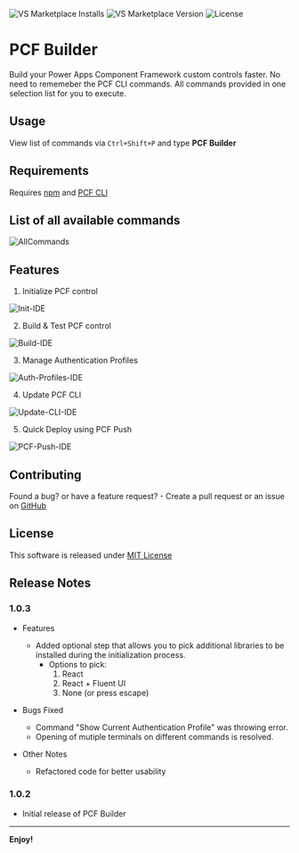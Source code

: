 ![VS Marketplace Installs](https://vsmarketplacebadge.apphb.com/installs/danish-naglekar.pcf-builder.svg)
![VS Marketplace Version](https://vsmarketplacebadge.apphb.com/version-short/danish-naglekar.pcf-builder.svg)
![License](https://img.shields.io/github/license/Power-Maverick/PCF-Builder-VSCode)

# PCF Builder

Build your Power Apps Component Framework custom controls faster. No need to rememeber the PCF CLI commands. All commands provided in one selection list for you to execute.

## Usage

View list of commands via `Ctrl+Shift+P` and type **PCF Builder**

## Requirements

Requires [npm](https://nodejs.org/en/) and [PCF CLI](https://aka.ms/PowerAppsCLI)

## List of all available commands

![AllCommands](https://github.com/Power-Maverick/PCF-Builder-VSCode/blob/master/assets/AllCommands.png?raw=true)

## Features

1. Initialize PCF control

![Init-IDE](https://github.com/Power-Maverick/PCF-Builder-VSCode/blob/master/assets/Initialize-Control.gif?raw=true)

2. Build & Test PCF control

![Build-IDE](https://github.com/Power-Maverick/PCF-Builder-VSCode/blob/master/assets/Build-Control.gif?raw=true)

3. Manage Authentication Profiles

![Auth-Profiles-IDE](https://github.com/Power-Maverick/PCF-Builder-VSCode/blob/master/assets/Manage-Auth-Profiles.gif?raw=true)

4. Update PCF CLI

![Update-CLI-IDE](https://github.com/Power-Maverick/PCF-Builder-VSCode/blob/master/assets/Update-PCF-CLI.gif?raw=true)

5. Quick Deploy using PCF Push

![PCF-Push-IDE](https://github.com/Power-Maverick/PCF-Builder-VSCode/blob/master/assets/PCF-Push.gif?raw=true)

## Contributing

Found a bug? or have a feature request? - Create a pull request or an issue on [GitHub](https://github.com/Power-Maverick/PCF-Builder-VSCode)

## License

This software is released under [MIT License](http://www.opensource.org/licenses/mit-license.php)

## Release Notes

### 1.0.3

- Features
  - Added optional step that allows you to pick additional libraries to be installed during the initialization process.
    - Options to pick:
      1. React
      2. React + Fluent UI
      3. None (or press escape)

- Bugs Fixed
  - Command "Show Current Authentication Profile" was throwing error.
  - Opening of mutiple terminals on different commands is resolved.

- Other Notes
  - Refactored code for better usability

### 1.0.2

- Initial release of PCF Builder

-------------------------------------------------------------------------------------------

**Enjoy!**
